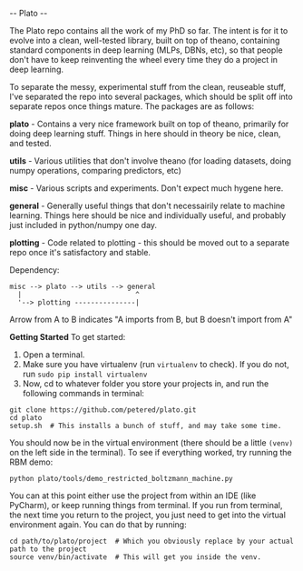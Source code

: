 -- Plato --

The Plato repo contains all the work of my PhD so far.  The intent is for it to evolve into a clean, well-tested library, built on top of theano, containing standard components in deep learning (MLPs, DBNs, etc), so that people don't have to keep reinventing the wheel every time they do a project in deep learning.

To separate the messy, experimental stuff from the clean, reuseable stuff, I've separated the repo into several packages, which should be split off into separate repos once things mature.  The packages are as follows:

**plato** - Contains a very nice framework built on top of theano, primarily for doing deep learning stuff.  Things in here should in theory be nice, clean, and tested.

**utils** - Various utilities that don't involve theano (for loading datasets, doing numpy operations, comparing predictors, etc)

**misc** - Various scripts and experiments.  Don't expect much hygene here.

**general** - Generally useful things that don't necessairily relate to machine learning.  Things here should be nice and individually useful, and probably just included in python/numpy one day.

**plotting** - Code related to plotting - this should be moved out to a separate repo once it's satisfactory and stable.

Dependency:
```
misc --> plato --> utils --> general
  |                            ^
  '--> plotting ---------------|
```
Arrow from A to B indicates "A imports from B, but B doesn't import from A"


**Getting Started**
To get started:

1. Open a terminal.
1. Make sure you have virtualenv (run `virtualenv` to check).  If you do not, run `sudo pip install virtualenv`
1. Now, cd to whatever folder you store your projects in, and run the following commands in terminal:
```
git clone https://github.com/petered/plato.git
cd plato
setup.sh  # This installs a bunch of stuff, and may take some time.
```
You should now be in the virtual environment (there should be a little `(venv)` on the left side in the terminal).  To see if everything worked, try running the RBM demo: 
```
python plato/tools/demo_restricted_boltzmann_machine.py 
```
You can at this point either use the project from within an IDE (like PyCharm), or keep running things from terminal.  If you run from terminal, the next time you return to the project, you just need to get into the virtual environment again.  You can do that by running:
```
cd path/to/plato/project  # Which you obviously replace by your actual path to the project
source venv/bin/activate  # This will get you inside the venv.
```
